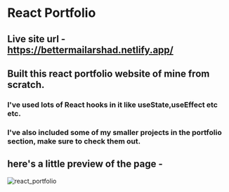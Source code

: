 # React Portfolio
## Live site url - https://bettermailarshad.netlify.app/
## Built this react portfolio website of mine from scratch.
### I've used lots of React hooks in it like useState,useEffect etc etc.
### I've also included some of my smaller projects in the portfolio section, make sure to check them out.
## here's a little preview of the page -

![react_portfolio](https://user-images.githubusercontent.com/86738490/154106404-ec842a28-4a96-4df1-a296-7d79f8126159.png)
